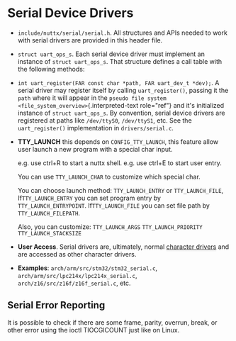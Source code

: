 Serial Device Drivers
=====================

-   `include/nuttx/serial/serial.h`. All structures and APIs needed to
    work with serial drivers are provided in this header file.

-   `struct uart_ops_s`. Each serial device driver must implement an
    instance of `struct uart_ops_s`. That structure defines a call table
    with the following methods:

-   `int uart_register(FAR const char *path, FAR uart_dev_t *dev);`. A
    serial driver may register itself by calling `uart_register()`,
    passing it the `path` where it will appear in the
    `pseudo file system <file_system_overview>`{.interpreted-text
    role="ref"} and it\'s initialized instance of `struct uart_ops_s`.
    By convention, serial device drivers are registered at paths like
    `/dev/ttyS0`, `/dev/ttyS1`, etc. See the `uart_register()`
    implementation in `drivers/serial.c`.

-   **TTY\_LAUNCH** this depends on `CONFIG_TTY_LAUNCH`, this feature
    allow user launch a new program with a special char input.

    e.g. use ctrl+R to start a nuttx shell. e.g. use ctrl+E to start
    user entry.

    You can use `TTY_LAUNCH_CHAR` to customize which special char.

    You can choose launch method: `TTY_LAUNCH_ENTRY` or
    `TTY_LAUNCH_FILE`, If`TTY_LAUNCH_ENTRY` you can set program entry by
    `TTY_LAUNCH_ENTRYPOINT`. If`TTY_LAUNCH_FILE` you can set file path
    by `TTY_LAUNCH_FILEPATH`.

    Also, you can customize: `TTY_LAUNCH_ARGS` `TTY_LAUNCH_PRIORITY`
    `TTY_LAUNCH_STACKSIZE`

-   **User Access**. Serial drivers are, ultimately, normal [character
    drivers](#chardrivers) and are accessed as other character drivers.

-   **Examples**: `arch/arm/src/stm32/stm32_serial.c`,
    `arch/arm/src/lpc214x/lpc214x_serial.c`,
    `arch/z16/src/z16f/z16f_serial.c`, etc.

Serial Error Reporting
----------------------

It is possible to check if there are some frame, parity, overrun, break,
or other error using the ioctl TIOCGICOUNT just like on Linux.
